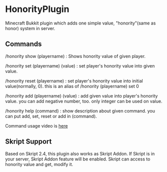 # HonorityPlugin
Minecraft Bukkit plugin which adds one simple value, "honority"(same as honor) system in server.

## Commands
/honority show (playername) : Shows honority value of given player.

/honority set (playername) (value) : set player's honority value into given value.

/honority reset (playername) : set player's honority value into initial value(normally, 0). this is an alias of /honority (playername) set 0

/honority add (playername) (value) : add given value into player's honority value. you can add negative number, too. only integer can be used on value.

/honority help (command) : show description about given command. you can put add, set, reset or add in (command).

Command usage video is [here](https://www.youtube.com/watch?v=t0xNXX55Bhg)

## Skript Support
Based on Skript 2.4, this plugin also works as Skript Addon. If Skript is in your server, Skript Addon feature will be enabled.
Skript can access to honority value and get, modify it.
